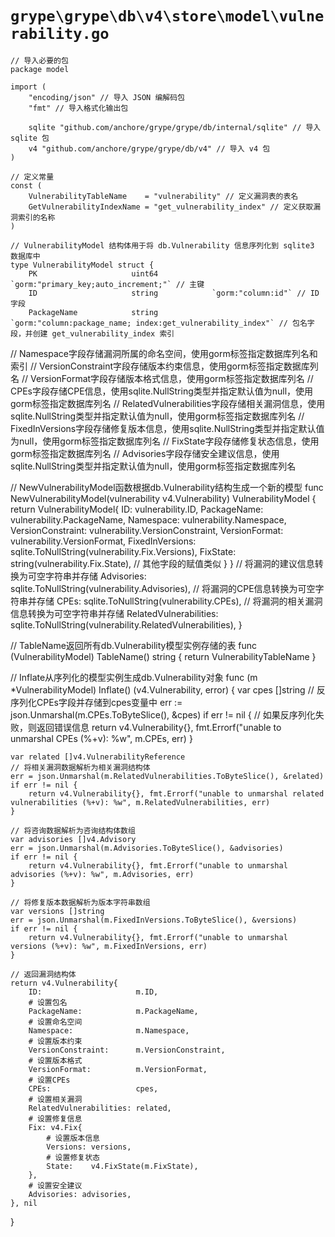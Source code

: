 # `grype\grype\db\v4\store\model\vulnerability.go`

```
// 导入必要的包
package model

import (
	"encoding/json" // 导入 JSON 编解码包
	"fmt" // 导入格式化输出包

	sqlite "github.com/anchore/grype/grype/db/internal/sqlite" // 导入 sqlite 包
	v4 "github.com/anchore/grype/grype/db/v4" // 导入 v4 包
)

// 定义常量
const (
	VulnerabilityTableName    = "vulnerability" // 定义漏洞表的表名
	GetVulnerabilityIndexName = "get_vulnerability_index" // 定义获取漏洞索引的名称
)

// VulnerabilityModel 结构体用于将 db.Vulnerability 信息序列化到 sqlite3 数据库中
type VulnerabilityModel struct {
	PK                     uint64            `gorm:"primary_key;auto_increment;"` // 主键
	ID                     string            `gorm:"column:id"` // ID 字段
	PackageName            string            `gorm:"column:package_name; index:get_vulnerability_index"` // 包名字段，并创建 get_vulnerability_index 索引
```

// Namespace字段存储漏洞所属的命名空间，使用gorm标签指定数据库列名和索引
// VersionConstraint字段存储版本约束信息，使用gorm标签指定数据库列名
// VersionFormat字段存储版本格式信息，使用gorm标签指定数据库列名
// CPEs字段存储CPE信息，使用sqlite.NullString类型并指定默认值为null，使用gorm标签指定数据库列名
// RelatedVulnerabilities字段存储相关漏洞信息，使用sqlite.NullString类型并指定默认值为null，使用gorm标签指定数据库列名
// FixedInVersions字段存储修复版本信息，使用sqlite.NullString类型并指定默认值为null，使用gorm标签指定数据库列名
// FixState字段存储修复状态信息，使用gorm标签指定数据库列名
// Advisories字段存储安全建议信息，使用sqlite.NullString类型并指定默认值为null，使用gorm标签指定数据库列名

// NewVulnerabilityModel函数根据db.Vulnerability结构生成一个新的模型
func NewVulnerabilityModel(vulnerability v4.Vulnerability) VulnerabilityModel {
    return VulnerabilityModel{
        ID:                     vulnerability.ID,
        PackageName:            vulnerability.PackageName,
        Namespace:              vulnerability.Namespace,
        VersionConstraint:      vulnerability.VersionConstraint,
        VersionFormat:          vulnerability.VersionFormat,
        FixedInVersions:        sqlite.ToNullString(vulnerability.Fix.Versions),
        FixState:               string(vulnerability.Fix.State),
        // 其他字段的赋值类似
    }
}
		// 将漏洞的建议信息转换为可空字符串并存储
		Advisories:             sqlite.ToNullString(vulnerability.Advisories),
		// 将漏洞的CPE信息转换为可空字符串并存储
		CPEs:                   sqlite.ToNullString(vulnerability.CPEs),
		// 将漏洞的相关漏洞信息转换为可空字符串并存储
		RelatedVulnerabilities: sqlite.ToNullString(vulnerability.RelatedVulnerabilities),
	}

// TableName返回所有db.Vulnerability模型实例存储的表
func (VulnerabilityModel) TableName() string {
	return VulnerabilityTableName
}

// Inflate从序列化的模型实例生成db.Vulnerability对象
func (m *VulnerabilityModel) Inflate() (v4.Vulnerability, error) {
	var cpes []string
	// 反序列化CPEs字段并存储到cpes变量中
	err := json.Unmarshal(m.CPEs.ToByteSlice(), &cpes)
	if err != nil {
		// 如果反序列化失败，则返回错误信息
		return v4.Vulnerability{}, fmt.Errorf("unable to unmarshal CPEs (%+v): %w", m.CPEs, err)
	}

	var related []v4.VulnerabilityReference
	// 将相关漏洞数据解析为相关漏洞结构体
	err = json.Unmarshal(m.RelatedVulnerabilities.ToByteSlice(), &related)
	if err != nil {
		return v4.Vulnerability{}, fmt.Errorf("unable to unmarshal related vulnerabilities (%+v): %w", m.RelatedVulnerabilities, err)
	}

	// 将咨询数据解析为咨询结构体数组
	var advisories []v4.Advisory
	err = json.Unmarshal(m.Advisories.ToByteSlice(), &advisories)
	if err != nil {
		return v4.Vulnerability{}, fmt.Errorf("unable to unmarshal advisories (%+v): %w", m.Advisories, err)
	}

	// 将修复版本数据解析为版本字符串数组
	var versions []string
	err = json.Unmarshal(m.FixedInVersions.ToByteSlice(), &versions)
	if err != nil {
		return v4.Vulnerability{}, fmt.Errorf("unable to unmarshal versions (%+v): %w", m.FixedInVersions, err)
	}

	// 返回漏洞结构体
	return v4.Vulnerability{
		ID:                     m.ID,
		# 设置包名
		PackageName:            m.PackageName,
		# 设置命名空间
		Namespace:              m.Namespace,
		# 设置版本约束
		VersionConstraint:      m.VersionConstraint,
		# 设置版本格式
		VersionFormat:          m.VersionFormat,
		# 设置CPEs
		CPEs:                   cpes,
		# 设置相关漏洞
		RelatedVulnerabilities: related,
		# 设置修复信息
		Fix: v4.Fix{
			# 设置版本信息
			Versions: versions,
			# 设置修复状态
			State:    v4.FixState(m.FixState),
		},
		# 设置安全建议
		Advisories: advisories,
	}, nil
}
```